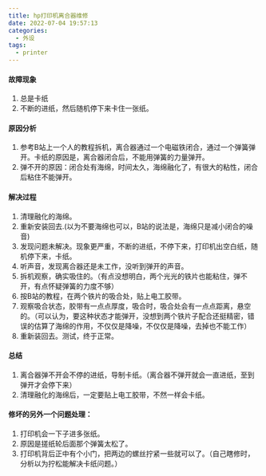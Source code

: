 ```yaml
---
title: hp打印机离合器维修
date: 2022-07-04 19:57:13
categories:
  - 外设
tags:
  - printer
---
```



#### 故障现象
1. 总是卡纸
2. 不断的进纸，然后随机停下来卡住一张纸。

#### 原因分析
1. 参考B站上一个人的教程拆机，离合器通过一个电磁铁闭合，通过一个弹簧弹开。卡纸的原因是，离合器闭合后，不能用弹簧的力量弹开。
2. 弹不开的原因：闭合处有海绵，时间太久，海绵融化了，有很大的粘性，闭合后粘住不能弹开。

#### 解决过程
1. 清理融化的海绵。
2. 重新安装回去.(以为不要海绵也可以，B站的说法是，海绵只是减小闭合的噪音)
3. 发现问题未解决。现象更严重，不断的进纸，不停下来，打印机出空白纸，随机停下来，卡纸。
4. 听声音，发现离合器还是未工作，没听到弹开的声音。
5. 拆机观察，确实吸住的。（有点没想明白，两个光光的铁片也能粘住，弹不开，有点怀疑弹簧的力度不够）
6. 按B站的教程，在两个铁片的吸合处，贴上电工胶带。
7. 观察吸合状态，胶带有一点点厚度，吸合时，吸合处会有一点点距离，悬空的。（可以认为，要这种状态才能弹开，没想到两个铁片子配合还挺精密，错误的估算了海绵的作用，不仅仅是降噪，不仅仅是降噪，去掉也不能工作）
8. 重新装回去。测试，终于正常。

#### 总结
1. 离合器弹不开会不停的进纸，导制卡纸。（离合器不弹开就会一直进纸，至到弹开才会停下来）
2. 清理融化的海绵后，一定要贴上电工胶带，不然一样会卡纸。


#### 修坏的另外一个问题处理：
1. 打印机会一下子进多张纸。
2. 原因是搓纸轮后面那个弹簧太松了。
3. 打印机背后正中有个小门，把两边的螺丝拧紧一些就可以了。（自己瞎修时，分析以为拧松能解决卡纸问题。）
